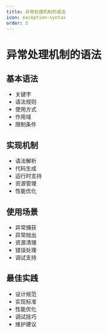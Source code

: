 ```yaml
---
title: 异常处理机制的语法
icon: exception-syntax
order: 3
---
```


# 异常处理机制的语法

## 基本语法
- 关键字
- 语法规则
- 使用方式
- 作用域
- 限制条件

## 实现机制
- 语法解析
- 代码生成
- 运行时支持
- 资源管理
- 性能优化

## 使用场景
- 异常捕获
- 异常抛出
- 资源清理
- 错误处理
- 调试支持

## 最佳实践
- 设计规范
- 实现标准
- 性能优化
- 调试技巧
- 维护建议
